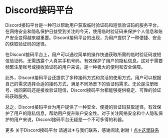 # Discord接码平台

Discord接码平台是一种可以帮助用户获取临时验证码和短信验证码的服务平台。在网络安全和隐私保护日益受到关注的今天，使用临时验证码来保护个人信息和账户安全变得越来越重要。Discord接码平台的出现，为用户提供了一种便捷、安全的获取验证码的途径。

在Discord接码平台上，用户可以通过简单的操作快速获取所需的临时验证码或短信验证码，无需透露个人真实手机号码，有效保护了用户的隐私信息。这对于需要频繁注册账号或接收验证码的用户来说，是一种极大的便利和安全保障。

此外，Discord接码平台还提供了多种接码方式和灵活的使用方式，用户可以根据自己的需求选择合适的接码方式，满足不同场景下的验证码需求。无论是注册账号、找回密码还是接收验证短信，Discord接码平台都能够提供稳定、可靠的验证码获取服务。

总之，Discord接码平台为用户提供了一种安全、便捷的验证码获取途径，有效保护了用户的隐私信息，帮助用户提升账户安全性。对于关注网络安全和个人隐私保护的用户来说，Discord接码平台无疑是一个不可多得的利器。

更多 关于Discord接码平台 请通过✈与我们联系，感谢阅读,谢谢！[点✈这里联系](https://gg.k02.cc)